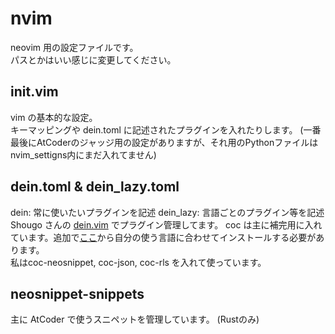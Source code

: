 # nvim
neovim 用の設定ファイルです。  
パスとかはいい感じに変更してください。
## init.vim
vim の基本的な設定。  
キーマッピングや dein.toml に記述されたプラグインを入れたりします。
(一番最後にAtCoderのジャッジ用の設定がありますが、それ用のPythonファイルはnvim_settigns内にまだ入れてません)
## dein.toml & dein_lazy.toml  
dein: 常に使いたいプラグインを記述 
dein_lazy: 言語ごとのプラグイン等を記述  
Shougo さんの [dein.vim](https://github.com/Shougo/dein.vim) でプラグイン管理してます。
coc は主に補完用に入れています。追加で[ここ](https://github.com/neoclide/coc.nvim/wiki/Using-coc-extensions#implemented-coc-extensions)から自分の使う言語に合わせてインストールする必要があります。  
私はcoc-neosnippet, coc-json, coc-rls を入れて使っています。
## neosnippet-snippets
主に AtCoder で使うスニペットを管理しています。 (Rustのみ)  
